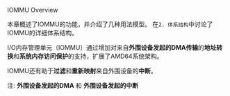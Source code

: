 
IOMMU Overview


本章概述了IOMMU的功能，并介绍了几种用法模型。 在`2. 体系结构`中讨论了IOMMU的详细体系结构。

I/O内存管理单元（IOMMU）通过增加对来自**外围设备发起的DMA传输**的**地址转换**和**系统内存访问保护**的支持，扩展了AMD64系统架构。 

IOMMU还有助于**过滤**和**重新映射**来自外围设备的**中断**。

注: **外围设备发起的DMA** 和 **外围设备发起的中断**